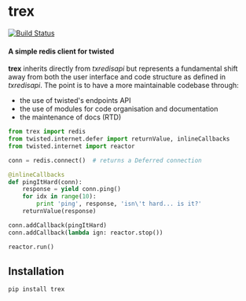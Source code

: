 # trex

[![Build Status](https://travis-ci.org/anthonyalmarza/trex.svg?branch=master)](https://travis-ci.org/anthonyalmarza/trex)

#### A simple redis client for twisted

**trex** inherits directly from *txredisapi*
but represents a fundamental shift away from both the user interface and
code structure as defined in *txredisapi*. The point is to have a more
maintainable codebase through:
- the use of twisted's endpoints API
- the use of modules for code organisation and documentation
- the maintenance of docs (RTD)

```python
from trex import redis
from twisted.internet.defer import returnValue, inlineCallbacks
from twisted.internet import reactor

conn = redis.connect()  # returns a Deferred connection

@inlineCallbacks
def pingItHard(conn):
    response = yield conn.ping()
    for idx in range(10):
        print 'ping', response, 'isn\'t hard... is it?'
    returnValue(response)

conn.addCallback(pingItHard)
conn.addCallback(lambda ign: reactor.stop())

reactor.run()
```

## Installation

`pip install trex`
